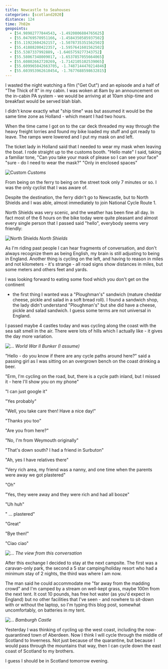 ```yaml
--- 
title: Newcastle to Seahouses
categories: [scotland2020]
distance: 124
time: 7h02m
geopoints: 
  - [54.98982777844543, -1.4920806884765625]
  - [55.04769570951166, -1.4584350585937502]
  - [55.11922604262157, -1.5078735351562502]
  - [55.41888200422357, -1.5957641601562502]
  - [55.5387337992889, -1.6465759277343752]
  - [55.58067348009017, -1.6537857055664065]
  - [55.60802662720269, -1.7142105102539065]
  - [55.609965842663705, -1.7487144470214846]
  - [55.603953962610454, -1.7677688598632815]
---
```


I wasted the night watching a film ("Get Out") and an episode and a half of
"The Thick of It" in my cabin. I was woken at 8am by an announcement on the
in-cabin PA system - we would be arriving at at 10am ship-time and breakfast
would be served blah blah.

I didn't know exactly what "ship time" was but assumed it would be the same
time zone as Holland - which meant I had two hours.

When the time came I got on to the car deck threaded my way through the heavy
freight lorries and found my bike loaded my stuff and got ready to leave. The
ramps were lowered and I put my mask on and left.

The ticket lady in Holland said that I needed to wear my mask when leaving the
boat. I rode straight up to the customs booth. "Hello mate" I said, taking a
familiar tone, "Can you take your mask of please so I can see your face"
"sure - do I need to wear the mask?" "Only in enclosed spaces"

![Custom](/images/scotland/2020-08-06-1.jpg)
_Customs_

From being on the ferry to being on the street took only 7 minutes or so. I
was the only cyclist that I was aware of.

Despite the destination, the ferry didn't go to Newcastle, but to  North
Shields and I was able, almost immediately to join National Cycle Route 1.

North Shields was very scenic, and the weather has been fine all day. In fact
most of the 6 hours on the bike today were quite pleasant and almost every
single person that I passed said "hello", everybody seems very friendly:

![North Shields](/images/scotland/2020-08-06-2.jpg)
_North Shields_

As I'm riding past people I can hear fragments of conversation, and don't
always recognize them as being English, my brain is still adjusting to being
in England. Another thing is cycling on the left, and having to reason in
miles and not kilometers - it's strange - all road signs show distances in
miles, but some meters and others feet and yards.

I was looking forward to eating some food which you don't get on the continent
- the first thing I wanted was a "Ploughman's" sandwich (mature cheddar cheese,
pickle and salad in a soft bread roll). I found a sandwich shop, the lady
didn't understand "Ploughman's" but she did have a cheese, pickle and salad
sandwich.  I guess some terms are not universal in England.

I passed maybe 4 castles today and was cycling along the coast with the sea
salt smell in the air. There were lots of hills which I actually like - it
gives the day more variation.

![...](/images/scotland/2020-08-06-3.jpg)
_World War II Bunker (I assume)_

"Hello - do you know if there are any cycle paths around here?" said a passing
girl as I was sitting on an overgrown bench on the coast drinking a beer.

"Erm, I'm cycling on the road, but, there is a cycle path inland, but I missed
it - here I'll show you on my phone"

"I can just google it"

"Yes probably"

"Well, you take care then! Have a nice day!"

"Thanks you too"

"Are you from here?"

"No, I'm from Weymouth originally"

"That's down south? I had a friend in Surbuton"

"Ah, yes I have relatives there"

"Very rich area, my friend was a nanny, and one time when the parents were
away we got plastered"

"Oh"

"Yes, they were away and they were rich and had all booze"

"Uh huh"

" ... plastered"

"Great"

"Bye then!"

"Ciao ciao"

![...](/images/scotland/2020-08-06-4.jpg)
_The view from this conversation_

After this exchange I decided to stay at the next campsite. The first was a
caravan-only park, the second a 5 star camping/holiday resort who had a
minimum stay of 2 nights, the third was where I am now.

The man said he could accommodate me "far away from the madding crowd" and I'm
camped by a stream on well-kept grass, maybe 100m from the next tent. It cost
10 pounds, has free hot water (as you'd expect in England) but no other
facilities that I've seen - and nowhere to sit-down with or without the
laptop, so I'm typing this blog post, somewhat uncomfortably, on batteries in
my tent.

![...](/images/scotland/2020-08-06-5.jpg)
_Bamburgh Castle_

Yesterday I was thinking of cycling up the west coast, including the
now-quarantined town of Aberdeen. Now I think I will cycle through the middle
of Scotland to Inverness. Not just because of the quarantine, but because I
would pass through the mountains that way, then I can cycle down the east
coast of Scotland to my brothers.

I guess I should be in Scotland tomorrow evening.
